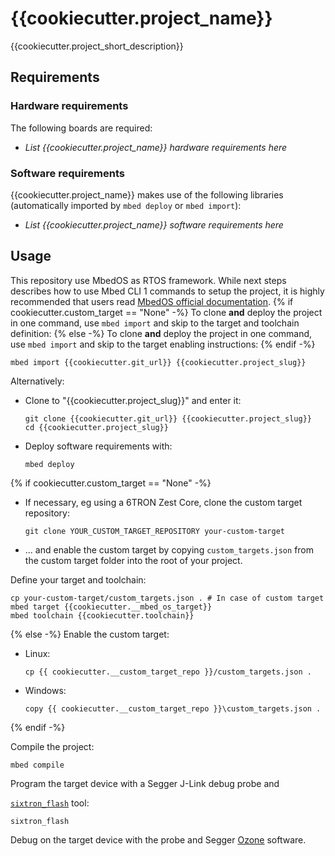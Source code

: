 # {{cookiecutter.project_name}}
{{cookiecutter.project_short_description}}

## Requirements
### Hardware requirements
The following boards are required:
- *List {{cookiecutter.project_name}} hardware requirements here*

### Software requirements
{{cookiecutter.project_name}} makes use of the following libraries (automatically
imported by `mbed deploy` or `mbed import`):
- *List {{cookiecutter.project_name}} software requirements here*

## Usage
This repository use MbedOS as RTOS framework. While next steps describes how to use Mbed CLI 1 commands to setup the project, it is highly recommended that users read [MbedOS official documentation](https://os.mbed.com/docs/mbed-os/v6.16/build-tools/create.html).
{% if cookiecutter.custom_target == "None" -%}
To clone **and** deploy the project in one command, use `mbed import` and skip to the
target and toolchain definition:
{% else -%}
To clone **and** deploy the project in one command, use `mbed import` and skip to the
target enabling instructions:
{% endif -%}
```shell
mbed import {{cookiecutter.git_url}} {{cookiecutter.project_slug}}
```

Alternatively:

- Clone to "{{cookiecutter.project_slug}}" and enter it:
  ```shell
  git clone {{cookiecutter.git_url}} {{cookiecutter.project_slug}}
  cd {{cookiecutter.project_slug}}
  ```

- Deploy software requirements with:
  ```shell
  mbed deploy
  ```

{% if cookiecutter.custom_target == "None" -%}
- If necessary, eg using a 6TRON Zest Core, clone the custom target repository:
  ```shell
  git clone YOUR_CUSTOM_TARGET_REPOSITORY your-custom-target
  ```
* ... and enable the custom target by copying `custom_targets.json` from the custom target folder into the root of your project.

Define your target and toolchain:
```shell
cp your-custom-target/custom_targets.json . # In case of custom target
mbed target {{cookiecutter.__mbed_os_target}}
mbed toolchain {{cookiecutter.toolchain}}
```

{% else -%}
Enable the custom target:

* Linux:

  ```shell
  cp {{ cookiecutter.__custom_target_repo }}/custom_targets.json .
  ```

* Windows:

  ```shell
  copy {{ cookiecutter.__custom_target_repo }}\custom_targets.json .
  ```

{% endif -%}

Compile the project:
```shell
mbed compile
```

Program the target device with a Segger J-Link debug probe and

[`sixtron_flash`](https://github.com/catie-aq/6tron-flash) tool:
```shell
sixtron_flash
```

Debug on the target device with the probe and Segger [Ozone](https://www.segger.com/products/development-tools/ozone-j-link-debugger) software.
